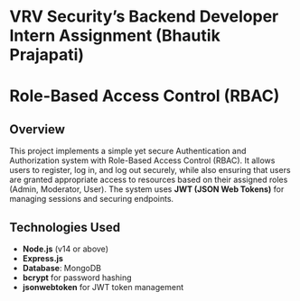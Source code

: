 # VRV Security’s Backend Developer Intern Assignment (Bhautik Prajapati)

# Role-Based Access Control (RBAC)

## Overview

This project implements a simple yet secure Authentication and Authorization system with Role-Based Access Control (RBAC). It allows users to register, log in, and log out securely, while also ensuring that users are granted appropriate access to resources based on their assigned roles (Admin, Moderator, User). The system uses **JWT (JSON Web Tokens)** for managing sessions and securing endpoints.
 
## Technologies Used

- **Node.js** (v14 or above)
- **Express.js**
- **Database**: MongoDB
- **bcrypt** for password hashing
- **jsonwebtoken** for JWT token management

